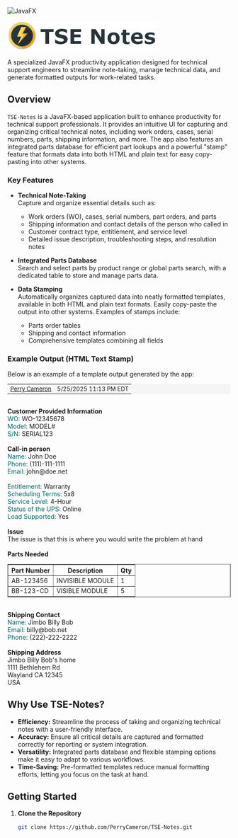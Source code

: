 ![JavaFX](https://img.shields.io/badge/JavaFX-Productivity%20App-blue)


![TSE Logo](src/main/resources/images/Readme.png)   

  
  
  
A specialized JavaFX productivity application designed for technical support engineers to streamline note-taking, manage technical data, and generate formatted outputs for work-related tasks.
## Overview

`TSE-Notes` is a JavaFX-based application built to enhance productivity for technical support professionals. It provides an intuitive UI for capturing and organizing critical technical notes, including work orders, cases, serial numbers, parts, shipping information, and more. The app also features an integrated parts database for efficient part lookups and a powerful "stamp" feature that formats data into both HTML and plain text for easy copy-pasting into other systems.

### Key Features

- **Technical Note-Taking**  
  Capture and organize essential details such as:
    - Work orders (WO), cases, serial numbers, part orders, and parts
    - Shipping information and contact details of the person who called in
    - Customer contract type, entitlement, and service level
    - Detailed issue description, troubleshooting steps, and resolution notes

- **Integrated Parts Database**  
  Search and select parts by product range or global parts search, with a dedicated table to store and manage parts data.

- **Data Stamping**  
  Automatically organizes captured data into neatly formatted templates, available in both HTML and plain text formats. Easily copy-paste the output into other systems. Examples of stamps include:
    - Parts order tables
    - Shipping and contact information
    - Comprehensive templates combining all fields

### Example Output (HTML Text Stamp)

Below is an example of a template output generated by the app:


<table style="width: 100%; font-size: 13px; background-color: #F5F5F5;" class="ql-table-blob"><tbody><tr><td class="slds-cell-edit cellContainer"><span class="slds-grid slds-grid--align-spread"><a href="https://se.lightning.force.com/lightning/r/005A0000001pSZBIA2/view" target="_blank" title="FirstName LastName" class="slds-truncate outputLookupLink">Perry Cameron</a></span></td><td class="slds-cell-edit cellContainer"><span class="slds-grid slds-grid--align-spread"><span class="slds-truncate uiOutputDateTime">5/25/2025 11:13 PM EDT</span></span></td></tr></tbody></table><br>
<strong>Customer Provided Information</strong><br><span style="color: rgb(0, 101, 105);">WO: </span>WO-12345678<br><span style="color: rgb(0, 101, 105);">Model: </span>MODEL#<br><span style="color: rgb(0, 101, 105);">S/N: </span>SERIAL123<br><br><b>Call-in person</b><br><span style="color: rgb(0, 101, 105);">Name: </span>John Doe<br><span style="color: rgb(0, 101, 105);">Phone: </span>(111)-111-1111<br><span style="color: rgb(0, 101, 105);">Email: </span>john@doe.net<br><br><span style="color: rgb(0, 101, 105);">Entitlement: </span>Warranty<br><span style="color: rgb(0, 101, 105);">Scheduling Terms: </span>5x8<br><span style="color: rgb(0, 101, 105);">Service Level: </span>4-Hour<br><span style="color: rgb(0, 101, 105);">Status of the UPS: </span>Online<br><span style="color: rgb(0, 101, 105);">Load Supported: </span>Yes<br><br>
<strong>Issue</strong><br>The issue is that this is where you would write the problem at hand<br><br>
<b>Parts Needed</b><br><table border="1"><tr><th>Part Number</th><th>Description</th><th>Qty</th></tr><tr><td>AB-123456</td><td>INVISIBLE MODULE</td><td>1</td></tr><tr><td>BB-123-CD</td><td>VISIBLE MODULE</td><td>5</td></tr></table><br>
<b>Shipping Contact</b><br><span style="color: rgb(0, 101, 105);">Name: </span>Jimbo Billy Bob<br><span style="color: rgb(0, 101, 105);">Email: </span>billy@bob.net<br><span style="color: rgb(0, 101, 105);">Phone: </span>(222)-222-2222<br><br><b>Shipping Address</b><br>Jimbo Billy Bob&#39;s home<br>1111 Bethlehem Rd<br>Wayland CA 12345<br>USA<br>


## Why Use TSE-Notes?

- **Efficiency:** Streamline the process of taking and organizing technical notes with a user-friendly interface.
- **Accuracy:** Ensure all critical details are captured and formatted correctly for reporting or system integration.
- **Versatility:** Integrated parts database and flexible stamping options make it easy to adapt to various workflows.
- **Time-Saving:** Pre-formatted templates reduce manual formatting efforts, letting you focus on the task at hand.

## Getting Started

1. **Clone the Repository**
   ```bash
   git clone https://github.com/PerryCameron/TSE-Notes.git
